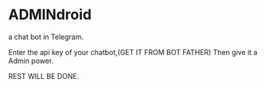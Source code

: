 # ADMINdroid 
a chat bot in Telegram.

Enter the api key of your chatbot,(GET IT FROM BOT FATHER) 
Then give it a Admin power.

REST WILL BE DONE. 
